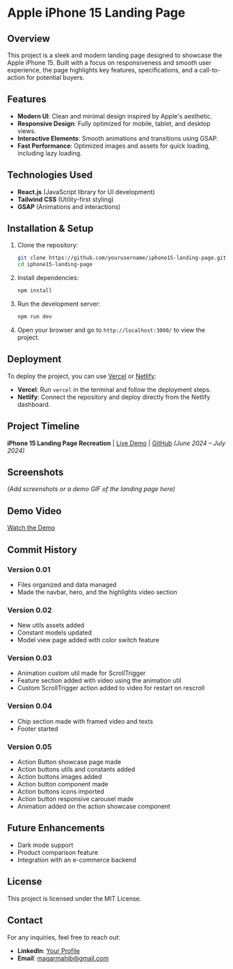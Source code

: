 # Apple iPhone 15 Landing Page

## Overview

This project is a sleek and modern landing page designed to showcase the Apple iPhone 15. Built with a focus on responsiveness and smooth user experience, the page highlights key features, specifications, and a call-to-action for potential buyers.

## Features

- **Modern UI**: Clean and minimal design inspired by Apple's aesthetic.
- **Responsive Design**: Fully optimized for mobile, tablet, and desktop views.
- **Interactive Elements**: Smooth animations and transitions using GSAP.
- **Fast Performance**: Optimized images and assets for quick loading, including lazy loading.

## Technologies Used

- **React.js** (JavaScript library for UI development)
- **Tailwind CSS** (Utility-first styling)
- **GSAP** (Animations and interactions)

## Installation & Setup

1. Clone the repository:
   ```sh
   git clone https://github.com/yourusername/iphone15-landing-page.git
   cd iphone15-landing-page
   ```
2. Install dependencies:
   ```sh
   npm install
   ```
3. Run the development server:
   ```sh
   npm run dev
   ```
4. Open your browser and go to `http://localhost:3000/` to view the project.

## Deployment

To deploy the project, you can use [Vercel](https://vercel.com/) or [Netlify](https://www.netlify.com/):

- **Vercel**: Run `vercel` in the terminal and follow the deployment steps.
- **Netlify**: Connect the repository and deploy directly from the Netlify dashboard.

## Project Timeline

**iPhone 15 Landing Page Recreation** | [Live Demo](https://apple-iphone15-landingpage-dpzwmqa1e-mahib-rana-magars-projects.vercel.app/) | [GitHub](#) _(June 2024 – July 2024)_

## Screenshots

_(Add screenshots or a demo GIF of the landing page here)_

## Demo Video

[Watch the Demo](/public/assets/videos/showcase.mp4)

## Commit History

### Version 0.01

- Files organized and data managed
- Made the navbar, hero, and the highlights video section

### Version 0.02

- New utils assets added
- Constant models updated
- Model view page added with color switch feature

### Version 0.03

- Animation custom util made for ScrollTrigger
- Feature section added with video using the animation util
- Custom ScrollTrigger action added to video for restart on rescroll

### Version 0.04

- Chip section made with framed video and texts
- Footer started

### Version 0.05

- Action Button showcase page made
- Action buttons utils and constants added
- Action buttons images added
- Action button component made
- Action buttons icons imported
- Action button responsive carousel made
- Animation added on the action showcase component

## Future Enhancements

- Dark mode support
- Product comparison feature
- Integration with an e-commerce backend

## License

This project is licensed under the MIT License.

## Contact

For any inquiries, feel free to reach out:

- **LinkedIn**: [Your Profile](https://www.linkedin.com/in/ranamagarmahib/)
- **Email**: magarmahib@gmail.com
